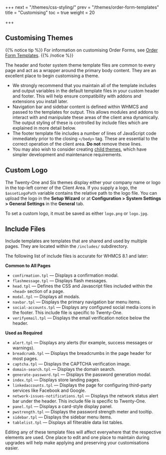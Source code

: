 +++
next = "/themes/css-styling/"
prev = "/themes/order-form-templates"
title = "Customising"
toc = true
weight = 20

+++

## Customising Themes

{{% notice tip %}}
For information on customising Order Forms, see [Order Form Templates](/themes/order-form-templates/).
{{% /notice %}}

The header and footer system theme template files are common to every page and act as a wrapper around the primary body content. They are an excellent place to begin customising a theme.

* We strongly recommend that you maintain all of the template includes and output variables in the default template files in your custom header and footer. This will help ensure compatibility with addons and extensions you install later.
* Navigation bar and sidebar content is defined within WHMCS and passed to the templates for output. This allows modules and addons to interact with and manipulate these areas of the client area dynamically. The output styling of these is controlled by include files which are explained in more detail below.
* The footer template file includes a number of lines of JavaScript code immediately prior to the closing `</body>` tag. These are essential to the correct operation of the client area. **Do not** remove these lines.
* You may also wish to consider creating [child themes](/themes/child-themes/), which have simpler development and maintenance requirements.

## Custom Logo

The Twenty-One and Six themes display either your company name or logo in the top-left corner of the Client Area. If you supply a logo, the `$assetLogoPath` variable contains the relative path to the logo file. You can upload the logo in the **Setup Wizard** or at **Configuration > System Settings > General Settings** in the **General** tab.

To set a custom logo, it must be saved as either `logo.png` or `logo.jpg`.

## Include Files

Include templates are templates that are shared and used by multiple pages. They are located within the `/includes/` subdirectory.

The following list of include files is accurate for WHMCS 8.1 and later:

**Common to All Pages**

* `confirmation.tpl` — Displays a confirmation modal.
* `flashmessage.tpl` — Displays flash messages.
* `head.tpl` — Defines the CSS and Javascript files included within the `<head>` section of a page.
* `modal.tpl` — Displays all modals.
* `navbar.tpl` — Displays the primary navigation bar menu items.
* `social-accounts.tpl` — Displays any configured social media icons in the footer. This include file is specific to Twenty-One.
* `verifyemail.tpl` — Displays the email verification notice below the header.

**Used as Required**

* `alert.tpl` — Displays any alerts (for example, success messages or warnings).
* `breadcrumb.tpl` — Displays the breadcrumbs in the page header for most pages.
* `captcha.tpl` — Displays the CAPTCHA verification image.
* `domain-search.tpl` — Displays the domain search.
* `generate-password.tpl` — Displays the password generation modal.
* `index.tpl` — Displays store landing pages.
* `linkedaccounts.tpl` — Displays the page for configuring third-party services like Facebook and Google.
* `network-issues-notifications.tpl` — Displays the network status alert bar under the header. This include file is specific to Twenty-One.
* `panel.tpl` — Displays a card-style display panel.
* `pwstrength.tpl` — Displays the password strength meter and tooltip.
* `sidebar.tpl` — Displays the sidebar menu items.
* `tablelist.tpl` — Displays all filterable data list tables.

Editing any of these template files will affect everywhere that the respective elements are used. One place to edit and one place to maintain during upgrades will help make applying and preserving your customisations easier.
